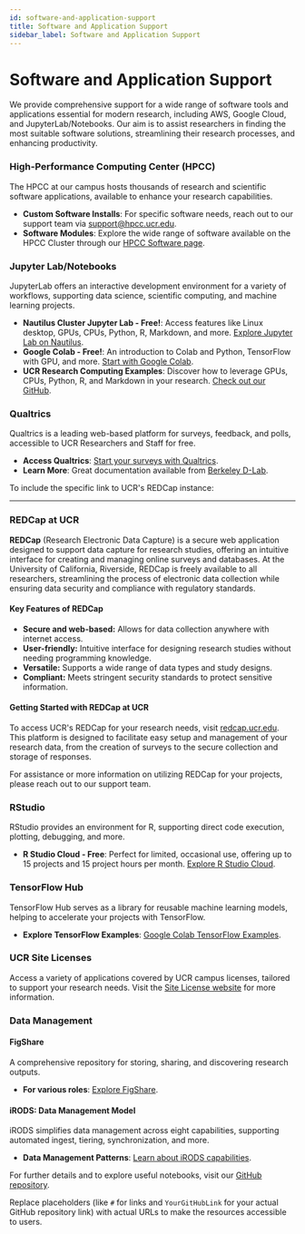 ```yaml
---
id: software-and-application-support
title: Software and Application Support
sidebar_label: Software and Application Support
---
```


# Software and Application Support

We provide comprehensive support for a wide range of software tools and applications essential for modern research, including AWS, Google Cloud, and JupyterLab/Notebooks. Our aim is to assist researchers in finding the most suitable software solutions, streamlining their research processes, and enhancing productivity.

### High-Performance Computing Center (HPCC)

The HPCC at our campus hosts thousands of research and scientific software applications, available to enhance your research capabilities.

- **Custom Software Installs**: For specific software needs, reach out to our support team via [support@hpcc.ucr.edu](mailto:support@hpcc.ucr.edu).
- **Software Modules**: Explore the wide range of software available on the HPCC Cluster through our [HPCC Software page](https://hpcc.ucr.edu/about/software/).

### Jupyter Lab/Notebooks

JupyterLab offers an interactive development environment for a variety of workflows, supporting data science, scientific computing, and machine learning projects.

- **Nautilus Cluster Jupyter Lab - Free!**: Access features like Linux desktop, GPUs, CPUs, Python, R, Markdown, and more. [Explore Jupyter Lab on Nautilus](https://docs.nationalresearchplatform.org/userdocs/jupyter/jupyterhub/).
- **Google Colab - Free!**: An introduction to Colab and Python, TensorFlow with GPU, and more. [Start with Google Colab](https://colab.research.google.com/).
- **UCR Research Computing Examples**: Discover how to leverage GPUs, CPUs, Python, R, and Markdown in your research. [Check out our GitHub](https://github.com/UCR-Research-Computing/Useful-Google-Colab-Notebooks).

### Qualtrics

Qualtrics is a leading web-based platform for surveys, feedback, and polls, accessible to UCR Researchers and Staff for free.

- **Access Qualtrics**: [Start your surveys with Qualtrics](http://ucriverside.qualtrics.com).
- **Learn More**: Great documentation available from [Berkeley D-Lab](https://dlab.berkeley.edu/data-resources/qualtrics).

To include the specific link to UCR's REDCap instance:

---

### REDCap at UCR

**REDCap** (Research Electronic Data Capture) is a secure web application designed to support data capture for research studies, offering an intuitive interface for creating and managing online surveys and databases. At the University of California, Riverside, REDCap is freely available to all researchers, streamlining the process of electronic data collection while ensuring data security and compliance with regulatory standards.

#### Key Features of REDCap

- **Secure and web-based:** Allows for data collection anywhere with internet access.
- **User-friendly:** Intuitive interface for designing research studies without needing programming knowledge.
- **Versatile:** Supports a wide range of data types and study designs.
- **Compliant:** Meets stringent security standards to protect sensitive information.

#### Getting Started with REDCap at UCR

To access UCR's REDCap for your research needs, visit [redcap.ucr.edu](https://redcap.ucr.edu). This platform is designed to facilitate easy setup and management of your research data, from the creation of surveys to the secure collection and storage of responses.

For assistance or more information on utilizing REDCap for your projects, please reach out to our support team.

### RStudio

RStudio provides an environment for R, supporting direct code execution, plotting, debugging, and more.

- **R Studio Cloud - Free**: Perfect for limited, occasional use, offering up to 15 projects and 15 project hours per month. [Explore R Studio Cloud](#).

### TensorFlow Hub

TensorFlow Hub serves as a library for reusable machine learning models, helping to accelerate your projects with TensorFlow.

- **Explore TensorFlow Examples**: [Google Colab TensorFlow Examples](https://colab.research.google.com/github/tensorflow/hub/blob/master/examples/colab/tf2_image_retraining.ipynb).

### UCR Site Licenses

Access a variety of applications covered by UCR campus licenses, tailored to support your research needs.
Visit the [Site License website](https://its.ucr.edu/software) for more information.

### Data Management

#### FigShare

A comprehensive repository for storing, sharing, and discovering research outputs.

- **For various roles**: [Explore FigShare](https://figshare.com/).

#### iRODS: Data Management Model

iRODS simplifies data management across eight capabilities, supporting automated ingest, tiering, synchronization, and more.

- **Data Management Patterns**: [Learn about iRODS capabilities](https://irods.org/).

For further details and to explore useful notebooks, visit our [GitHub repository](https://github.com/YourGitHubLink).

Replace placeholders (like `#` for links and `YourGitHubLink` for your actual GitHub repository link) with actual URLs to make the resources accessible to users.